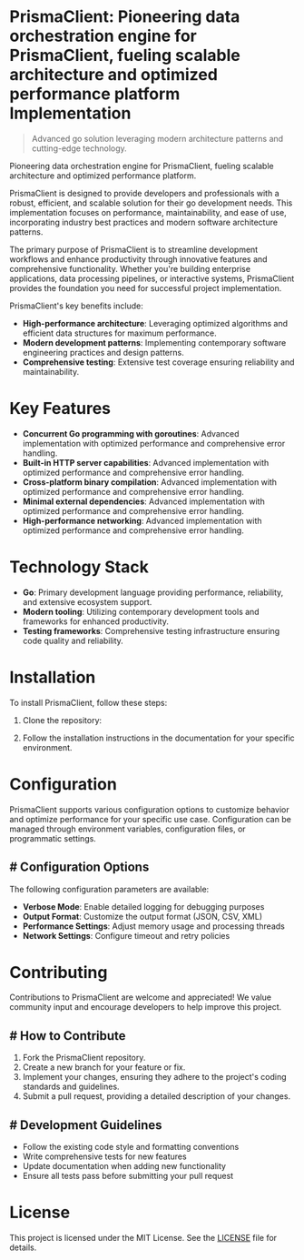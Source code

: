 <!-- fallback_PrismaClient_20250807024334_73893 -->

# PrismaClient: Pioneering data orchestration engine for PrismaClient, fueling scalable architecture and optimized performance platform Implementation
> Advanced go solution leveraging modern architecture patterns and cutting-edge technology.

Pioneering data orchestration engine for PrismaClient, fueling scalable architecture and optimized performance platform.

PrismaClient is designed to provide developers and professionals with a robust, efficient, and scalable solution for their go development needs. This implementation focuses on performance, maintainability, and ease of use, incorporating industry best practices and modern software architecture patterns.

The primary purpose of PrismaClient is to streamline development workflows and enhance productivity through innovative features and comprehensive functionality. Whether you're building enterprise applications, data processing pipelines, or interactive systems, PrismaClient provides the foundation you need for successful project implementation.

PrismaClient's key benefits include:

* **High-performance architecture**: Leveraging optimized algorithms and efficient data structures for maximum performance.
* **Modern development patterns**: Implementing contemporary software engineering practices and design patterns.
* **Comprehensive testing**: Extensive test coverage ensuring reliability and maintainability.

# Key Features

* **Concurrent Go programming with goroutines**: Advanced implementation with optimized performance and comprehensive error handling.
* **Built-in HTTP server capabilities**: Advanced implementation with optimized performance and comprehensive error handling.
* **Cross-platform binary compilation**: Advanced implementation with optimized performance and comprehensive error handling.
* **Minimal external dependencies**: Advanced implementation with optimized performance and comprehensive error handling.
* **High-performance networking**: Advanced implementation with optimized performance and comprehensive error handling.

# Technology Stack

* **Go**: Primary development language providing performance, reliability, and extensive ecosystem support.
* **Modern tooling**: Utilizing contemporary development tools and frameworks for enhanced productivity.
* **Testing frameworks**: Comprehensive testing infrastructure ensuring code quality and reliability.

# Installation

To install PrismaClient, follow these steps:

1. Clone the repository:


2. Follow the installation instructions in the documentation for your specific environment.

# Configuration

PrismaClient supports various configuration options to customize behavior and optimize performance for your specific use case. Configuration can be managed through environment variables, configuration files, or programmatic settings.

## # Configuration Options

The following configuration parameters are available:

* **Verbose Mode**: Enable detailed logging for debugging purposes
* **Output Format**: Customize the output format (JSON, CSV, XML)
* **Performance Settings**: Adjust memory usage and processing threads
* **Network Settings**: Configure timeout and retry policies

# Contributing

Contributions to PrismaClient are welcome and appreciated! We value community input and encourage developers to help improve this project.

## # How to Contribute

1. Fork the PrismaClient repository.
2. Create a new branch for your feature or fix.
3. Implement your changes, ensuring they adhere to the project's coding standards and guidelines.
4. Submit a pull request, providing a detailed description of your changes.

## # Development Guidelines

* Follow the existing code style and formatting conventions
* Write comprehensive tests for new features
* Update documentation when adding new functionality
* Ensure all tests pass before submitting your pull request

# License

This project is licensed under the MIT License. See the [LICENSE](https://github.com/sandibrrm/PrismaClient/blob/main/LICENSE) file for details.
